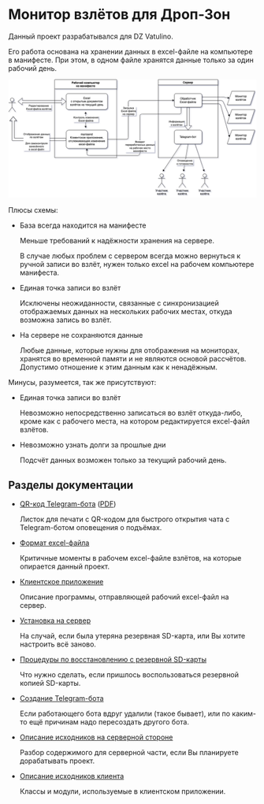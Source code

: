 # Монитор взлётов для Дроп-Зон

Данный проект разрабатывался для DZ Vatulino.

Его работа основана на хранении данных в excel-файле на компьютере в манифесте. При этом, в одном файле хранятся данные только за один рабочий день.

![](doc/projscheme.png)

Плюсы схемы:

* База всегда находится на манифесте

    Меньше требований к надёжности хранения на сервере.
    
    В случае любых проблем с сервером всегда можно вернуться к ручной записи во взлёт,
    нужен только excel на рабочем компьютере манифеста.

* Единая точка записи во взлёт

    Исключены неожиданности, связанные с синхронизацией отображаемых данных
    на нескольких рабочих местах, откуда возможна запись во взлёт.

* На сервере не сохраняются данные

    Любые данные, которые нужны для отображения на мониторах, хранятся во временной памяти
    и не являются основой рассчётов. Допустимо отношение к этим данным как к ненадёжным.

Минусы, разумеется, так же присутствуют:

* Единая точка записи во взлёт

    Невозможно непосредственно записаться во взлёт откуда-либо, кроме как с рабочего места,
    на котором редактируется excel-файл взлётов.

* Невозможно узнать долги за прошлые дни

    Подсчёт данных возможен только за текущий рабочий день.

## Разделы документации

* [QR-код Telegram-бота](doc/telegrambot.md) ([PDF](doc/telegrambot.pdf))

    Листок для печати с QR-кодом для быстрого открытия чата с Telegram-ботом оповещения о подъёмах.

* [Формат excel-файла](doc/excelformat.md)

    Критичные моменты в рабочем excel-файле взлётов, на которые опирается данный проект.

* [Клиентское приложение](doc/clientman.md)

    Описание программы, отправляющей рабочий excel-файл на сервер.

* [Установка на сервер](doc/INSTALL.md)

    На случай, если была утеряна резервная SD-карта, или Вы хотите настроить всё заново.

* [Процедуры по восстановлению с резервной SD-карты](doc/restore.md)

    Что нужно сделать, если пришлось воспользоваться резервной копией SD-карты.

* [Создание Telegram-бота](doc/telegrambot.md)

    Если работающего бота вдруг удалили (такое бывает), или по каким-то ещё причинам надо пересоздать другого бота.

* [Описание исходников на серверной стороне](doc/srcserver.md)

    Разбор содержимого для серверной части, если Вы планируете дорабатывать проект.

* [Описание исходников клиента](doc/srcclient.md)

    Классы и модули, используемые в клиентском приложении.
